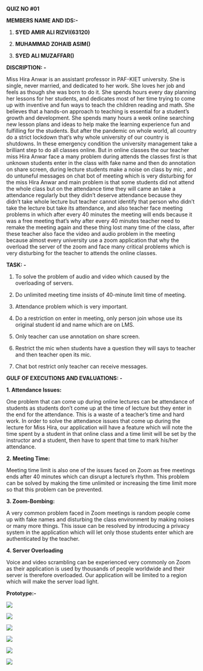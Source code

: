 **QUIZ NO \#01**

**MEMBERS NAME AND IDS:-**

1.  **SYED AMIR ALI RIZVI(63120)**

2.  **MUHAMMAD ZOHAIB ASIM()**

3.  **SYED ALI MUZAFFAR()**

**DISCRIPTION: -**

Miss Hira Anwar is an assistant professor in PAF-KIET university. She is single,
never married, and dedicated to her work. She loves her job and feels as though
she was born to do it. She spends hours every day planning her lessons for her
students, and dedicates most of her time trying to come up with inventive and
fun ways to teach the children reading and math. She believes that a hands-on
approach to teaching is essential for a student’s growth and development. She
spends many hours a week online searching new lesson plans and ideas to help
make the learning experience fun and fulfilling for the students. But after the
pandemic on whole world, all country do a strict lockdown that’s why whole
university of our country is shutdowns. In these emergency condition the
university management take a brilliant step to do all classes online. But in
online classes the our teacher miss Hira Anwar face a many problem during
attends the classes first is that unknown students enter in the class with fake
name and then do annotation on share screen, during lecture students make a
noise on class by mic , and do untuneful messages on chat bot of meeting which
is very disturbing for the miss Hira Anwar and main problem is that some
students did not attend the whole class but on the attendance time they will
came an take a attendance regularly but they didn’t deserve attendance because
they didn’t take whole lecture but teacher cannot identify that person who
didn’t take the lecture but take its attendance, and also teacher face meeting
problems in which after every 40 minutes the meeting will ends because it was a
free meeting that’s why after every 40 minutes teacher need to remake the
meeting again and these thing lost many time of the class, after these teacher
also face the video and audio problem in the meeting because almost every
university use a zoom application that why the overload the server of the zoom
and face many critical problems which is very disturbing for the teacher to
attends the online classes.

**TASK: -**

1.  To solve the problem of audio and video which caused by the overloading of
    servers.

2.  Do unlimited meeting time insists of 40-minute limit time of meeting.

3.  Attendance problem which is very important.

4.  Do a restriction on enter in meeting, only person join whose use its
    original student id and name which are on LMS.

5.  Only teacher can use annotation on share screen.

6.  Restrict the mic when students have a question they will says to teacher and
    then teacher open its mic.

7.  Chat bot restrict only teacher can receive messages.

**GULF OF EXECUTIONS AND EVALUATIONS: -**

**1. Attendance Issues:**

One problem that can come up during online lectures can be attendance of
students as students don’t come up at the time of lecture but they enter in the
end for the attendance. This is a waste of a teacher’s time and hard work. In
order to solve the attendance issues that come up during the lecture for Miss
Hira, our application will have a feature which will note the time spent by a
student in that online class and a time limit will be set by the instructor and
a student, then have to spent that time to mark his/her attendance.

**2. Meeting Time:**

Meeting time limit is also one of the issues faced on Zoom as free meetings ends
after 40 minutes which can disrupt a lecture’s rhythm. This problem can be
solved by making the time unlimited or increasing the time limit more so that
this problem can be prevented.

**3. Zoom-Bombing:**

A very common problem faced in Zoom meetings is random people come up with fake
names and disturbing the class environment by making noises or many more things.
This issue can be resolved by introducing a privacy system in the application
which will let only those students enter which are authenticated by the teacher.

**4. Server Overloading**

Voice and video scrambling can be experienced very commonly on Zoom as their
application is used by thousands of people worldwide and their server is
therefore overloaded. Our application will be limited to a region which will
make the server load light.

**Prototype:-**

![](media/d2780ade5a0b4d1c402a41422752b988.jpg)

![](media/2e528548ad2ad74711ccc14e2a8eee36.jpg)

![](media/376dc57d73989e3a6a7259c9629208bf.jpg)

![](media/df214c4c08b2b012e761a8b94a35fec1.jpg)

![](media/f634cc23d7efd246fba81e9b0ce076db.jpg)

![](media/3dcb8824f7994b30fce425456f01e4e7.jpg)
